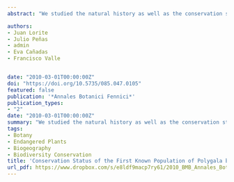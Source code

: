```yaml
---
abstract: "We studied the natural history as well as the conservation status of the first-known population of Polygala balansae in Europe (Granada, SE Spain). In the study area, we located only one population occupying a small patch of 1920 m2, between 120 and 160 m a.s.l., with 246 mature individuals. The species is classified as Critically Endangered (CR), under the following criteria: severely fragmented, inferred continuous decline, small population size, and continuing decline inferred from the number mature individuals. The main threats over the population are: spreading subtropical tree-crops and encroachment of human settlements for tourist purposes, plus natural causes (drought, wild or human-mediated fire, limited dispersal, poor recruitment/ reproduction/regeneration, high juvenile mortality, low densities and restricted range). Finally, passive and active conservation measures are proposed in order to guarantee the survival of the species."

authors:
- Juan Lorite
- Julio Peñas
- admin
- Eva Cañadas
- Francisco Valle


date: "2010-03-01T00:00:00Z"
doi: "https://doi.org/10.5735/085.047.0105"
featured: false
publication: '*Annales Botanici Fennici*'
publication_types:
- "2"
date: "2010-03-01T00:00:00Z"
summary: "We studied the natural history as well as the conservation status of the first-known population of Polygala balansae in Europe (Granada, SE Spain). In the study area, we located only one population occupying a small patch of 1920 m2, between 120 and 160 m a.s.l., with 246 mature individuals. The species is classified as Critically Endangered (CR), under the following criteria: severely fragmented, inferred continuous decline, small population size, and continuing decline inferred from the number mature individuals."
tags:
- Botany
- Endangered Plants
- Biogeography
- Biodiversity Conservation
title: 'Conservation Status of the First Known Population of Polygala balansae in Europe'
url_pdf: https://www.dropbox.com/s/e8ldf9macp7ry61/2010_BMB_Annales_Botanici_Fennici.pdf?dl=1
---
```


